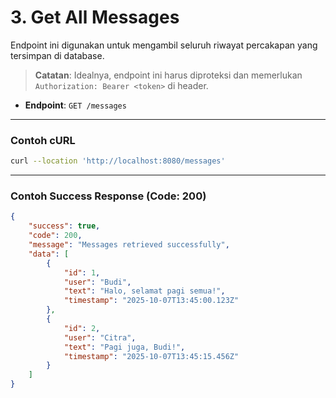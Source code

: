 # 3. Get All Messages

Endpoint ini digunakan untuk mengambil seluruh riwayat percakapan yang tersimpan di database.

> **Catatan**: Idealnya, endpoint ini harus diproteksi dan memerlukan `Authorization: Bearer <token>` di header.

- **Endpoint**: `GET /messages`

---

### Contoh cURL

```sh
curl --location 'http://localhost:8080/messages'
```

---

### Contoh Success Response (Code: 200)

```json
{
    "success": true,
    "code": 200,
    "message": "Messages retrieved successfully",
    "data": [
        {
            "id": 1,
            "user": "Budi",
            "text": "Halo, selamat pagi semua!",
            "timestamp": "2025-10-07T13:45:00.123Z"
        },
        {
            "id": 2,
            "user": "Citra",
            "text": "Pagi juga, Budi!",
            "timestamp": "2025-10-07T13:45:15.456Z"
        }
    ]
}
```